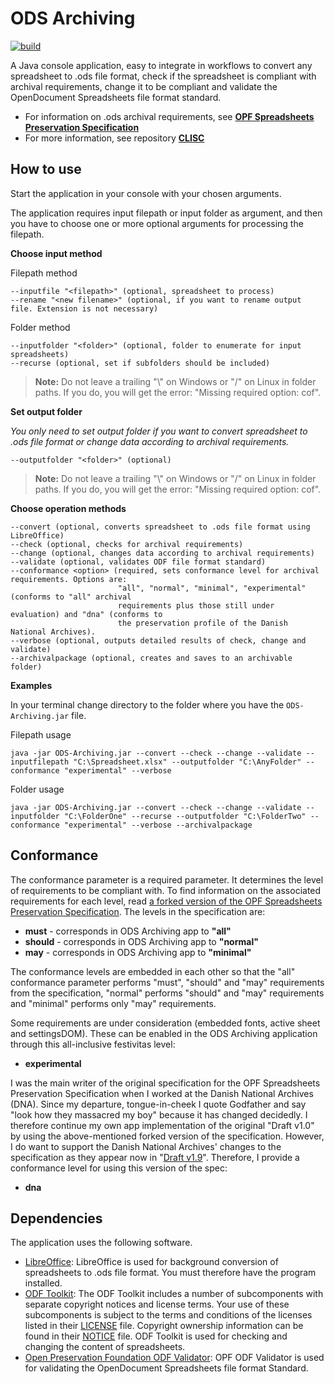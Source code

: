 # ODS Archiving

[![build](https://github.com/Asbjoedt/ODS-Archiving/actions/workflows/maven.yml/badge.svg)](https://github.com/Asbjoedt/ODS-Archiving/actions/workflows/maven.yml
)

A Java console application, easy to integrate in workflows to convert any spreadsheet to .ods file format, check if the spreadsheet is compliant with archival requirements, change it to be compliant and validate the OpenDocument Spreadsheets file format standard.

* For information on .ods archival requirements, see **[OPF Spreadsheets Preservation Specification](https://github.com/opf-labs/Spreadsheets-Preservation-Specification/blob/main/v1.0/Specification.md#41-opendocument-spreadsheets)**
* For more information, see repository **[CLISC](https://github.com/Asbjoedt/CLISC)**

## How to use

Start the application in your console with your chosen arguments.

The application requires input filepath or input folder as argument, and then you have to choose one or more optional arguments for processing the filepath.

**Choose input method**

Filepath method
```
--inputfile "<filepath>" (optional, spreadsheet to process)
--rename "<new filename>" (optional, if you want to rename output file. Extension is not necessary)
```
Folder method
```
--inputfolder "<folder>" (optional, folder to enumerate for input spreadsheets)
--recurse (optional, set if subfolders should be included)
```
> **Note:** Do not leave a trailing "\\" on Windows or "/" on Linux in folder paths. If you do, you will get the error: "Missing required option: cof".

**Set output folder**

*You only need to set output folder if you want to convert spreadsheet to .ods file format or change data according to archival requirements.*

```
--outputfolder "<folder>" (optional)
```
> **Note:** Do not leave a trailing "\\" on Windows or "/" on Linux in folder paths. If you do, you will get the error: "Missing required option: cof".

**Choose operation methods**

```
--convert (optional, converts spreadsheet to .ods file format using LibreOffice)
--check (optional, checks for archival requirements)
--change (optional, changes data according to archival requirements)
--validate (optional, validates ODF file format standard)
--conformance <option> (required, sets conformance level for archival requirements. Options are: 
                        "all", "normal", "minimal", "experimental" (conforms to "all" archival 
                        requirements plus those still under evaluation) and "dna" (conforms to 
                        the preservation profile of the Danish National Archives).
--verbose (optional, outputs detailed results of check, change and validate)
--archivalpackage (optional, creates and saves to an archivable folder)
```
**Examples**

In your terminal change directory to the folder where you have the ```ODS-Archiving.jar``` file.

Filepath usage
```
java -jar ODS-Archiving.jar --convert --check --change --validate --inputfilepath "C:\Spreadsheet.xlsx" --outputfolder "C:\AnyFolder" --conformance "experimental" --verbose
```
Folder usage
```
java -jar ODS-Archiving.jar --convert --check --change --validate --inputfolder "C:\FolderOne" --recurse --outputfolder "C:\FolderTwo" --conformance "experimental" --verbose --archivalpackage
```

## Conformance

The conformance parameter is a required parameter. It determines the level of requirements to be compliant with. To find information on the associated requirements for each level, read [a forked version of the OPF Spreadsheets Preservation Specification](https://github.com/Asbjoedt/sheets-preservation-spec/blob/main/Draft%20v1.0/Specification.md#41-opendocument-spreadsheets). The levels in the specification are:
* **must** - corresponds in ODS Archiving app to **"all"**
* **should**  - corresponds in ODS Archiving app to **"normal"**
* **may**  - corresponds in ODS Archiving app to **"minimal"**

The conformance levels are embedded in each other so that the "all" conformance parameter performs "must", "should" and "may" requirements from the specification, "normal" performs "should" and "may" requirements and "minimal" performs only "may" requirements.

Some requirements are under consideration (embedded fonts, active sheet and settingsDOM). These can be enabled in the ODS Archiving application through this all-inclusive festivitas level:
* **experimental**

I was the main writer of the original specification for the OPF Spreadsheets Preservation Specification when I worked at the Danish National Archives (DNA). Since my departure, tongue-in-cheek I quote Godfather and say "look how they massacred my boy" because it has changed decidedly. I therefore continue my own app implementation of the original "Draft v1.0" by using the above-mentioned forked version of the specification. However, I do want to support the Danish National Archives' changes to the specification as they appear now in "[Draft v1.9](https://github.com/openpreserve/sheets-preservation-spec/blob/main/Draft%20v1.0/Specification.md#1-introduction)". Therefore, I provide a conformance level for using this version of the spec:
* **dna**

## Dependencies

The application uses the following software.
* [LibreOffice](https://www.libreoffice.org/): LibreOffice is used for background conversion of spreadsheets to .ods file format. You must therefore have the program installed.
* [ODF Toolkit](https://odftoolkit.org/): The ODF Toolkit includes a number of subcomponents with separate copyright notices and license terms. Your use of these subcomponents is subject to the terms and conditions of the licenses listed in their [LICENSE](https://github.com/tdf/odftoolkit/blob/master/LICENSE) file. Copyright ownership information can be found in their [NOTICE](https://github.com/tdf/odftoolkit/blob/master/NOTICE) file. ODF Toolkit is used for checking and changing the content of spreadsheets.
* [Open Preservation Foundation ODF Validator](https://github.com/openpreserve/odf-validator): OPF ODF Validator is used for validating the OpenDocument Spreadsheets file format Standard.
